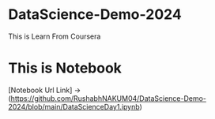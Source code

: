 # DataScience-Demo-2024
This is Learn From Coursera 


# This is Notebook  
[Notebook Url Link] -> (https://github.com/RushabhNAKUM04/DataScience-Demo-2024/blob/main/DataScienceDay1.ipynb)
